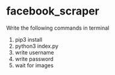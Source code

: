 # facebook_scraper
Write the following commands in terminal
1. pip3 install
2. python3 index.py
3. write username
4. write password
5. wait for images
